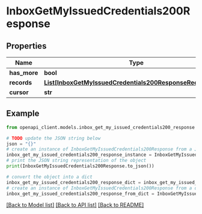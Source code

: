 # InboxGetMyIssuedCredentials200Response


## Properties

Name | Type | Description | Notes
------------ | ------------- | ------------- | -------------
**has_more** | **bool** |  | 
**records** | [**List[InboxGetMyIssuedCredentials200ResponseRecordsInner]**](InboxGetMyIssuedCredentials200ResponseRecordsInner.md) |  | 
**cursor** | **str** |  | [optional] 

## Example

```python
from openapi_client.models.inbox_get_my_issued_credentials200_response import InboxGetMyIssuedCredentials200Response

# TODO update the JSON string below
json = "{}"
# create an instance of InboxGetMyIssuedCredentials200Response from a JSON string
inbox_get_my_issued_credentials200_response_instance = InboxGetMyIssuedCredentials200Response.from_json(json)
# print the JSON string representation of the object
print(InboxGetMyIssuedCredentials200Response.to_json())

# convert the object into a dict
inbox_get_my_issued_credentials200_response_dict = inbox_get_my_issued_credentials200_response_instance.to_dict()
# create an instance of InboxGetMyIssuedCredentials200Response from a dict
inbox_get_my_issued_credentials200_response_from_dict = InboxGetMyIssuedCredentials200Response.from_dict(inbox_get_my_issued_credentials200_response_dict)
```
[[Back to Model list]](../README.md#documentation-for-models) [[Back to API list]](../README.md#documentation-for-api-endpoints) [[Back to README]](../README.md)


